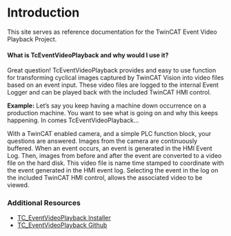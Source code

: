
# Introduction

This site serves as reference documentation for the TwinCAT Event Video Playback Project.

#### What is TcEventVideoPlayback and why would I use it?

Great question! TcEventVideoPlayback provides and easy to use function for transforming cyclical images captured by TwinCAT Vision into video files based on an event input. These video files are logged to the internal Event Logger and can be played back with the included TwinCAT HMI control.

**Example:** Let’s say you keep having a machine down occurrence on a production machine. You want to see what is going on and why this keeps happening. In comes TcEventVideoPlayback... 

With a TwinCAT enabled camera, and a simple PLC function block, your questions are answered. Images from the camera are continuously buffered. When an event occurs, an event is generated in the HMI Event Log. Then, images from before and after the event are converted to a video file on the hard disk. This video file is name time stamped to coordinate with the event generated in the HMI event log. Selecting the event in the log on the included TwinCAT HMI control, allows the associated video to be viewed.



### Additional Resources

- [TC_EventVideoPlayback Installer](https://github.com/Beckhoff-USA-Community/TC_EventVideoPlayback/releases)
- [TC_EventVideoPlayback Github](https://github.com/Beckhoff-USA-Community/TC_EventVideoPlayback)
